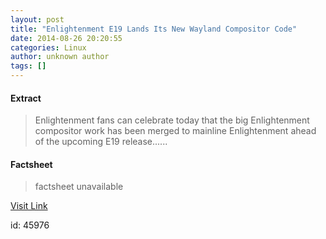 ```yaml
---
layout: post
title: "Enlightenment E19 Lands Its New Wayland Compositor Code"
date: 2014-08-26 20:20:55
categories: Linux
author: unknown author
tags: []
---
```



#### Extract
>Enlightenment fans can celebrate today that the big Enlightenment compositor work has been merged to mainline Enlightenment ahead of the upcoming E19 release......

#### Factsheet
>factsheet unavailable

[Visit Link](http://www.phoronix.com/vr.php?view=MTc3MzM)

id:   45976


